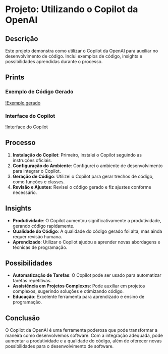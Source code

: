 # Projeto: Utilizando o Copilot da OpenAI

## Descrição
Este projeto demonstra como utilizar o Copilot da OpenAI para auxiliar no desenvolvimento de código. Inclui exemplos de código, insights e possibilidades aprendidas durante o processo.

## Prints
### Exemplo de Código Gerado
[!Exemplo gerado](https://bluepartner.com.br/wp-content/uploads/2024/05/Microsoft-Copilot-Logo.png)
### Interface do Copilot
[!Interface do Copilot](https://bluepartner.com.br/wp-content/uploads/2024/05/Microsoft-Copilot-Logo.png)

## Processo
1. **Instalação do Copilot**: Primeiro, instalei o Copilot seguindo as instruções oficiais.
2. **Configuração do Ambiente**: Configurei o ambiente de desenvolvimento para integrar o Copilot.
3. **Geração de Código**: Utilizei o Copilot para gerar trechos de código, como funções e classes.
4. **Revisão e Ajustes**: Revisei o código gerado e fiz ajustes conforme necessário.

## Insights
- **Produtividade**: O Copilot aumentou significativamente a produtividade, gerando código rapidamente.
- **Qualidade do Código**: A qualidade do código gerado foi alta, mas ainda requer revisão humana.
- **Aprendizado**: Utilizar o Copilot ajudou a aprender novas abordagens e técnicas de programação.

## Possibilidades
- **Automatização de Tarefas**: O Copilot pode ser usado para automatizar tarefas repetitivas.
- **Assistência em Projetos Complexos**: Pode auxiliar em projetos complexos, sugerindo soluções e otimizando código.
- **Educação**: Excelente ferramenta para aprendizado e ensino de programação.

## Conclusão
O Copilot da OpenAI é uma ferramenta poderosa que pode transformar a maneira como desenvolvemos software. Com a integração adequada, pode aumentar a produtividade e a qualidade do código, além de oferecer novas possibilidades para o desenvolvimento de software.
